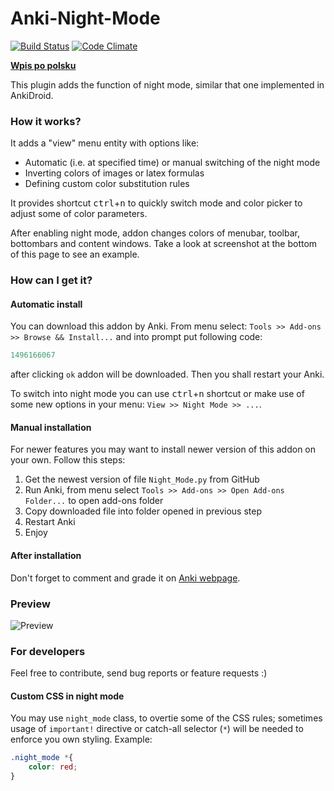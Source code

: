 # Anki-Night-Mode
[![Build Status](https://travis-ci.org/krassowski/Anki-Night-Mode.svg?branch=master)](https://travis-ci.org/krassowski/Anki-Night-Mode) [![Code Climate](https://codeclimate.com/github/krassowski/Anki-Night-Mode/badges/gpa.svg)](https://codeclimate.com/github/krassowski/Anki-Night-Mode)


__[Wpis po polsku](http://michal.krassowski.info/komentarz,13)__

This plugin adds the function of night mode, similar that one implemented in AnkiDroid.

### How it works?

It adds a "view" menu entity with options like:
- Automatic (i.e. at specified time) or manual switching of the night mode
- Inverting colors of images or latex formulas
- Defining custom color substitution rules

It provides shortcut <kbd>ctrl</kbd>+<kbd>n</kbd> to quickly switch mode and color picker to adjust some of color parameters.

After enabling night mode, addon changes colors of menubar, toolbar, bottombars and content windows. Take a look at screenshot at the bottom of this page to see an example.

### How can I get it?

#### Automatic install

You can download this addon by Anki.
From menu select: `Tools >> Add-ons >> Browse && Install...` and into prompt put following code:

```python
1496166067
```

after clicking `ok` addon will be downloaded. Then you shall restart your Anki.

To switch into night mode you can use <kbd>ctrl</kbd>+<kbd>n</kbd> shortcut or make use of some new options in your menu: `View >> Night Mode >> ...`.

#### Manual installation

For newer features you may want to install newer version of this addon on your own.
Follow this steps:

1. Get the newest version of file `Night_Mode.py` from GitHub
2. Run Anki, from menu select `Tools >> Add-ons >> Open Add-ons Folder...` to open add-ons folder
4. Copy downloaded file into folder opened in previous step
5. Restart Anki
6. Enjoy

#### After installation

Don't forget to comment and grade it on [Anki webpage](https://ankiweb.net/shared/info/1496166067).


### Preview

![Preview](https://raw.githubusercontent.com/krassowski/Anki-Night-Mode/master/preview.png)

### For developers

Feel free to contribute, send bug reports or feature requests :)

#### Custom CSS in night mode

You may use `night_mode` class, to overtie some of the CSS rules; sometimes usage of `important!` directive or catch-all selector (`*`) will be needed to enforce you own styling. Example:

```css
.night_mode *{
	color: red;
}
```
